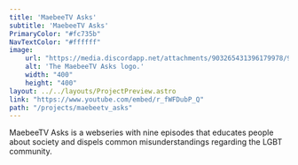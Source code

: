 ```yaml
---
title: 'MaebeeTV Asks'
subtitle: 'MaebeeTV Asks'
PrimaryColor: "#fc735b"
NavTextColor: "#ffffff"
image:
    url: "https://media.discordapp.net/attachments/903265431396179978/977713497595084901/Maebee_TVAsks.png?width=810&height=456"
    alt: 'The MaebeeTV Asks logo.'
    width: "400"
    height: "400"
layout: ../../layouts/ProjectPreview.astro
link: "https://www.youtube.com/embed/r_fWFDubP_Q"
path: "/projects/maebeetv_asks"
---
```

<p class="sansSerif project">MaebeeTV Asks is a webseries with nine episodes that educates people about society and dispels common misunderstandings regarding the LGBT community.<p>